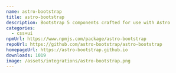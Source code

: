 ```yaml
---
name: astro-bootstrap
title: astro-bootstrap
description: Bootstrap 5 components crafted for use with Astro
categories:
  - css+ui
npmUrl: https://www.npmjs.com/package/astro-bootstrap
repoUrl: https://github.com/astro-bootstrap/astro-bootstrap
homepageUrl: https://astro-bootstrap.github.io
downloads: 1019
image: /assets/integrations/astro-bootstrap.png
---
```

